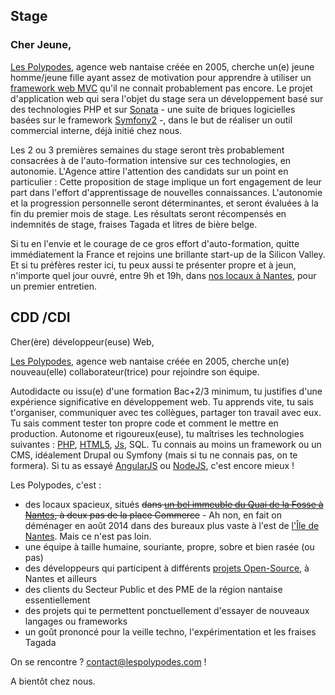 ## Stage


### Cher Jeune,

[Les Polypodes](http://www.lespolypodes.com), agence web nantaise créée en 2005, cherche un(e) jeune homme/jeune fille ayant assez de motivation pour apprendre à utiliser un [framework web MVC](http://en.wikipedia.org/wiki/Web_application_framework) qu'il ne connait probablement pas encore. Le projet d'application web qui sera l'objet du stage sera un développement basé sur des technologies PHP et sur [Sonata](http://sonata-project.org) - une suite de briques logicielles basées sur le framework [Symfony2](http://symfony.com) -, dans le but de réaliser un outil commercial interne, déjà initié chez nous.

Les 2 ou 3 premières semaines du stage seront très probablement consacrées à de l'auto-formation intensive sur ces technologies, en autonomie. L'Agence attire l'attention des candidats sur un point en particulier : Cette proposition de stage implique un fort engagement de leur part dans l'effort d'apprentissage de nouvelles connaissances. L'autonomie et la progression personnelle seront déterminantes, et seront évaluées à la fin du premier mois de stage. Les résultats seront récompensés en indemnités de stage, fraises Tagada et litres de bière belge.

Si tu en l'envie et le courage de ce gros effort d'auto-formation, quitte immédiatement la France et rejoins une brillante start-up de la Silicon Valley. Et si tu préfères rester ici, tu peux aussi te présenter propre et à jeun, n'importe quel jour ouvré, entre 9h et 19h, dans [nos locaux à Nantes](https://www.google.fr/maps/preview?ie=UTF-8&q=les+polypodes+nantes&fb=1&gl=fr&hq=les+polypodes+nantes&cid=10922586075830765803&ei=1KwyU9KgLcaShgeZioDIBA&sqi=2&ved=0CDsQrwswAA), pour un premier entretien.

## CDD /CDI

Cher(ère) développeur(euse) Web,

[Les Polypodes](http://www.lespolypodes.com), agence web nantaise créée en 2005, cherche un(e) nouveau(elle) collaborateur(trice) pour rejoindre son équipe.

Autodidacte ou issu(e) d'une formation Bac+2/3 minimum, tu justifies d'une expérience significative en développement web. Tu apprends vite, tu sais t'organiser, communiquer avec tes collègues, partager ton travail avec eux. Tu sais comment tester ton propre code et comment le mettre en production. Autonome et rigoureux(euse), tu maîtrises les technologies suivantes : [PHP](http://www.phptherightway.com), [HTML5](http://www.html5rocks.com), [Js](http://eloquentjavascript.net), SQL. Tu connais au moins un framework ou un CMS, idéalement Drupal ou Symfony (mais si tu ne connais pas, on te formera). Si tu as essayé [AngularJS](http://angularjs.org) ou [NodeJS](http://nodejs.org), c'est encore mieux !

Les Polypodes, c'est :
* des locaux spacieux, situés ~~dans [un bel immeuble du Quai de la Fosse à Nantes](http://goo.gl/maps/Y1J4a), à deux pas de la place Commerce~~ - Ah non, en fait on déménager en août 2014 dans des bureaux plus vaste à l'est de [l'Île de Nantes](http://www.iledenantes.com/fr/). Mais ce n'est pas loin.
* une équipe à taille humaine, souriante, propre, sobre et bien rasée (ou pas)
* des développeurs qui participent à différents [projets Open-Source](https://github.com/polypodes), à Nantes et ailleurs
* des clients du Secteur Public et des PME de la région nantaise essentiellement
* des projets qui te permettent ponctuellement d'essayer de nouveaux langages ou frameworks
* un goût prononcé pour la veille techno, l'expérimentation et les fraises Tagada

On se rencontre ? contact@lespolypodes.com !

A bientôt chez nous.
